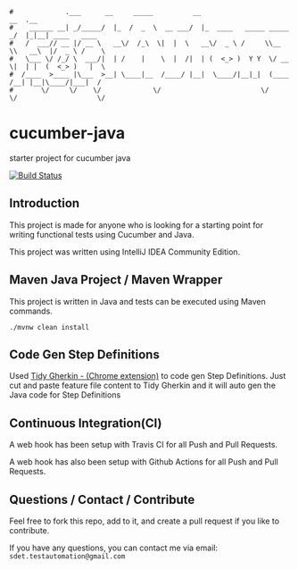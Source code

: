 ```                                                                      
#             .___      __     _____          __                         __  .__               
#    ______ __| _/_____/  |_  /  _  \  __ ___/  |_  ____   _____ _____ _/  |_|__| ____   ____  
#   /  ___// __ |/ __ \   __\/  /_\  \|  |  \   __\/  _ \ /     \\__  \\   __\  |/  _ \ /    \ 
#   \___ \/ /_/ \  ___/|  | /    |    \  |  /|  | (  <_> )  Y Y  \/ __ \|  | |  (  <_> )   |  \
#  /____  >____ |\___  >__| \____|__  /____/ |__|  \____/|__|_|  (____  /__| |__|\____/|___|  /
#       \/     \/    \/             \/                         \/     \/                    \/ 
```

# cucumber-java
starter project for cucumber java

[![Build Status](https://travis-ci.org/sdetAutomation/cucumber-java.svg?branch=master)](https://travis-ci.org/sdetAutomation/cucumber-java)

Introduction
------------
This project is made for anyone who is looking for a starting point for writing functional tests using Cucumber and Java.

This project was written using IntelliJ IDEA Community Edition.   


Maven Java Project / Maven Wrapper
-----
This project is written in Java and tests can be executed using Maven commands. 

    ./mvnw clean install  


Code Gen Step Definitions
-----
Used [Tidy Gherkin - (Chrome extension)](https://chrome.google.com/webstore/detail/tidy-gherkin/nobemmencanophcnicjhfhnjiimegjeo?hl=en-GB) to code gen Step Definitions.  Just 
cut and paste feature file content to Tidy Gherkin and it will auto gen the Java code for Step Definitions   

   
Continuous Integration(CI)
------------
A web hook has been setup with Travis CI for all Push and Pull Requests.
 
A web hook has also been setup with Github Actions for all Push and Pull Requests.


Questions / Contact / Contribute
------------
Feel free to fork this repo, add to it, and create a pull request if you like to contribute.  

If you have any questions, you can contact me via email: `sdet.testautomation@gmail.com`
